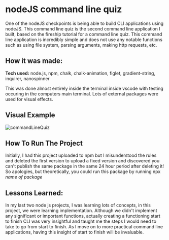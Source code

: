 # nodeJS command line quiz
One of the nodeJS checkpoints is being able to build CLI applications using nodeJS. This command line quiz is the second command line application I built, based on the
fireship tutorial for a command line quiz. This command line application is incredibly simple and does not use any notable functions such as using file system, parsing 
arguments, making http requests, etc.

## How it was made:

**Tech used:** node.js, npm, chalk, chalk-animation, figlet, gradient-string, inquirer, nanospinner

This was done almost entirely inside the terminal inside vscode with testing occuring in the computers main terminal. Lots of external
packages were used for visual effects.

## Visual Example

![commandLineQuiz](https://github.com/user-attachments/assets/38441473-451d-4314-8897-2641d321b1b6)

## How To Run The Project

Initially, I had this project uploaded to npm but I misunderstood the rules and deleted the first version to upload a fixed version and
discovered you can't publish the same package in the same 24 hour period after deleting it! So apologies, but theoretically, you could run
this package by running npx _name of package_

## Lessons Learned:

In my last two node js projects, I was learning lots of concepts, in this project, we were learning implementation. Although we didn't 
implement any significant or important functions, actually creating a functioning start to finish CLI was very insightful and taught me
the steps I would need to take to go from start to finish. As I move on to more practical command line applications, having this insight 
of start to finish will be invaluable. 
